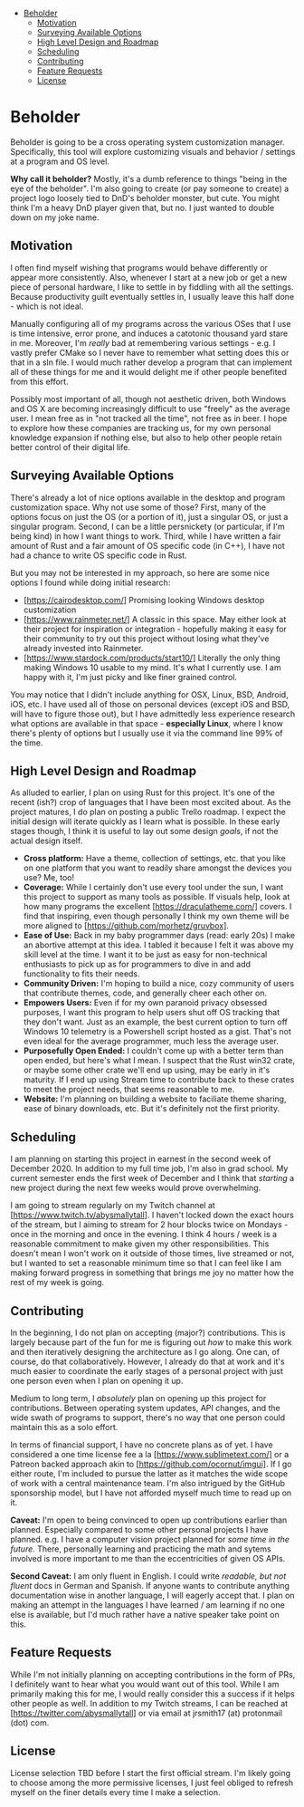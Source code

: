 <!-- This was generated with DocToc, I just don't want their preaml-->
- [Beholder](#beholder)
  - [Motivation](#motivation)
  - [Surveying Available Options](#surveying-available-options)
  - [High Level Design and Roadmap](#high-level-design-and-roadmap)
  - [Scheduling](#scheduling)
  - [Contributing](#contributing)
  - [Feature Requests](#feature-requests)
  - [License](#license)

# Beholder

Beholder is going to be a cross operating system customization manager. Specifically, this tool will explore customizing visuals and behavior / settings at a program and OS level.

**Why call it beholder?** Mostly, it's a dumb reference to things "being in the eye of the beholder". I'm also going to create (or pay someone to create) a project logo loosely tied to DnD's beholder monster, but cute. You might think I'm a heavy DnD player given that, but no. I just wanted to double down on my joke name.

## Motivation

I often find myself wishing that programs would behave differently or appear more consistently. Also, whenever I start at a new job or get a new piece of personal hardware, I like to settle in by fiddling with all the settings. Because productivity guilt eventually settles in, I usually leave this half done - which is not ideal.

Manually configuring all of my programs across the various OSes that I use is time intensive, error prone, and induces a catotonic thousand yard stare in me. Moreover, I'm *really* bad at remembering various settings - e.g. I vastly prefer CMake so I never have to remember what setting does this or that in a sln file. I would much rather develop a program that can implement all of these things for me and it would delight me if other people benefited from this effort.

Possibly most important of all, though not aesthetic driven, both Windows and OS X are becoming increasingly difficult to use "freely" as the average user. I mean free as in "not tracked all the time", not free as in beer. I hope to explore how these companies are tracking us, for my own personal knowledge expansion if nothing else, but also to help other people retain better control of their digital life.

## Surveying Available Options

There's already a lot of nice options available in the desktop and program customization space. Why not use some of those? First, many of the options focus on just the OS (or a portion of it), just a singular OS, or just a singular program. Second, I can be a little persnickety (or particular, if I'm being kind) in how I want things to work. Third, while I have written a fair amount of Rust and a fair amount of OS specific code (in C++), I have not had a chance to write OS specific code in Rust.

But you may not be interested in my approach, so here are some nice options I found while doing initial research:

- [https://cairodesktop.com/] Promising looking Windows desktop customization
- [https://www.rainmeter.net/] A classic in this space. May either look at their project for inspiration or integration - hopefully making it easy for their community to try out this project without losing what they've already invested into Rainmeter.
- [https://www.stardock.com/products/start10/] Literally the only thing making Windows 10 usable to my mind. It's what I currently use. I am happy with it, I'm just picky and like finer grained control.

You may notice that I didn't include anything for OSX, Linux, BSD, Android, iOS, etc. I have used all of those on personal devices (except iOS and BSD, will have to figure those out), but I have admittedly less experience research what options are available in that space - **especially Linux**, where I know there's plenty of options but I usually use it via the command line 99% of the time.

## High Level Design and Roadmap

As alluded to earlier, I plan on using Rust for this project. It's one of the recent (ish?) crop of languages that I have been most excited about. As the project matures, I do plan on posting a public Trello roadmap. I expect the initial design will iterate quickly as I learn what is possible. In these early stages though, I think it is useful to lay out some design *goals*, if not the actual design itself.

- **Cross platform:** Have a theme, collection of settings, etc. that you like on one platform that you want to readily share amongst the devices you use? Me, too!
- **Coverage:** While I certainly don't use every tool under the sun, I want this project to support as many tools as possible. If visuals help, look at how many programs the excellent [https://draculatheme.com/] covers. I find that inspiring, even though personally I think my own theme will be more aligned to [https://github.com/morhetz/gruvbox].
- **Ease of Use:** Back in my baby programmer days (read: early 20s) I make an abortive attempt at this idea. I tabled it because I felt it was above my skill level at the time. I want it to be just as easy for non-technical enthusiasts to pick up as for programmers to dive in and add functionality to fits their needs.
- **Community Driven:** I'm hoping to build a nice, cozy community of users that contribute themes, code, and generally cheer each other on.
- **Empowers Users:** Even if for my own paranoid privacy obsessed purposes, I want this program to help users shut off OS tracking that they don't want. Just as an example, the best current option to turn off Windows 10 telemetry is a Powershell script hosted as a gist. That's not even ideal for the average programmer, much less the average user.
- **Purposefully Open Ended:** I couldn't come up with a better term than open ended, but here's what I mean. I suspect that the Rust win32 crate, or maybe some other crate we'll end up using, may be early in it's maturity. If I end up using Stream time to contribute back to these crates to meet the project needs, that seems reasonable to me.
- **Website:** I'm planning on building a website to faciliate theme sharing, ease of binary downloads, etc. But it's definitely not the first priority.

## Scheduling

I am planning on starting this project in earnest in the second week of December 2020. In addition to my full time job, I'm also in grad school. My current semester ends the first week of December and I think that *starting* a new project during the next few weeks would prove overwhelming.

I am going to stream regularly on my Twitch channel at [https://www.twitch.tv/abysmallytall]. I haven't locked down the exact hours of the stream, but I aiming to stream for 2 hour blocks twice on Mondays - once in the morning and once in the evening. I think 4 hours / week is a reasonable commitment to make given my other responsibilities. This doesn't mean I won't work on it outside of those times, live streamed or not, but I wanted to set a reasonable minimum time so that I can feel like I am making forward progress in something that brings me joy no matter how the rest of my week is going.

## Contributing

In the beginning, I do not plan on accepting (major?) contributions. This is largely because part of the fun for me is figuring out *how* to make this work and then iteratively designing the architecture as I go along. One can, of course, do that collaboratively. However, I already do that at work and it's much easier to coordinate the early stages of a personal project with just one person even when I plan on opening it up.

Medium to long term, I *absolutely* plan on opening up this project for contributions. Between operating system updates, API changes, and the wide swath of programs to support, there's no way that one person could maintain this as a solo effort.

In terms of financial support, I have no concrete plans as of yet. I have considered a one time license fee a la [https://www.sublimetext.com/] or a Patreon backed approach akin to [https://github.com/ocornut/imgui]. If I go either route, I'm included to pursue the latter as it matches the wide scope of work with a central maintenance team. I'm also intrigued by the GitHub sponsorship model, but I have not afforded myself much time to read up on it.

**Caveat:** I'm open to being convinced to open up contributions earlier than planned. Especially compared to some other personal projects I have planned. e.g. I have a computer vision project planned for *some time in the future*. There, personally learning and practicing the math and sytems involved is more important to me than the eccentricities of given OS APIs.

**Second Caveat:** I am only fluent in English. I could write *readable, but not fluent* docs in German and Spanish. If anyone wants to contribute anything documentation wise in another language, I will eagerly accept that. I plan on making an attempt in the languages I have learned / am learning if no one else is available, but I'd much rather have a native speaker take point on this.

## Feature Requests

While I'm not initially planning on accepting contributions in the form of PRs, I definitely want to hear what you would want out of this tool. While I am primarily making this for me, I would really consider this a success if it helps other people as well. In addition to my Twitch streams, I can be reached at [https://twitter.com/abysmallytall] or via email at jrsmith17 (at) protonmail (dot) com.

## License

License selection TBD before I start the first official stream. I'm likely going to choose among the more permissive licenses, I just feel obliged to refresh myself on the finer details every time I make a selection.